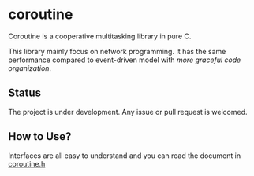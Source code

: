 coroutine
========================================
Coroutine is a cooperative multitasking library in pure C.

This library mainly focus on network programming. It has the same performance compared to event-driven model with *more graceful code organization*.

Status
----------------------------------------
The project is under development. Any issue or pull request is welcomed.

How to Use?
----------------------------------------
Interfaces are all easy to understand and you can read the document in [coroutine.h](https://github.com/sysu2012zzp/coroutine/blob/master/src/coroutine.h)
